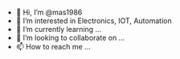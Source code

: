 - 👋 Hi, I’m @mas1986
- 👀 I’m interested in Electronics, IOT, Automation
- 🌱 I’m currently learning ...
- 💞️ I’m looking to collaborate on ...
- 📫 How to reach me ...

<!---
mas1986/mas1986 is a ✨ special ✨ repository because its `README.md` (this file) appears on your GitHub profile.
You can click the Preview link to take a look at your changes.
--->
